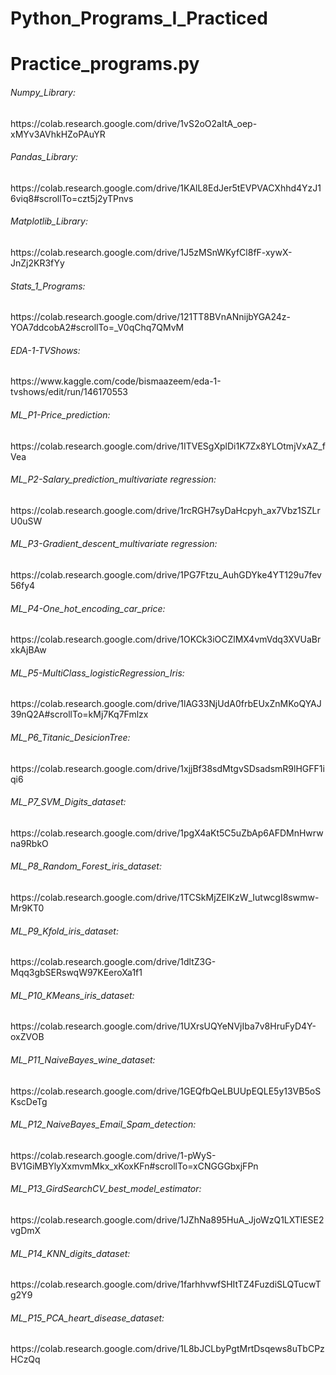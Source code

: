 # Python_Programs_I_Practiced
# Practice_programs.py
<h6 align="left">Numpy_Library:</h6>
https://colab.research.google.com/drive/1vS2oO2aItA_oep-xMYv3AVhkHZoPAuYR
<h6 align="left">Pandas_Library:</h6>
https://colab.research.google.com/drive/1KAlL8EdJer5tEVPVACXhhd4YzJ16viq8#scrollTo=czt5j2yTPnvs
<h6 align="left">Matplotlib_Library:</h6>
https://colab.research.google.com/drive/1J5zMSnWKyfCl8fF-xywX-JnZj2KR3fYy
<h6 align="left">Stats_1_Programs:</h6>
https://colab.research.google.com/drive/121TT8BVnANnijbYGA24z-YOA7ddcobA2#scrollTo=_V0qChq7QMvM
<h6 align="left">EDA-1-TVShows:</h6>
https://www.kaggle.com/code/bismaazeem/eda-1-tvshows/edit/run/146170553
<h6 align="left">ML_P1-Price_prediction:</h6>
https://colab.research.google.com/drive/1ITVESgXplDi1K7Zx8YLOtmjVxAZ_fVea
<h6 align="left">ML_P2-Salary_prediction_multivariate regression:</h6>
https://colab.research.google.com/drive/1rcRGH7syDaHcpyh_ax7Vbz1SZLrU0uSW
<h6 align="left">ML_P3-Gradient_descent_multivariate regression:</h6>
https://colab.research.google.com/drive/1PG7Ftzu_AuhGDYke4YT129u7fev56fy4
<h6 align="left">ML_P4-One_hot_encoding_car_price:</h6>
https://colab.research.google.com/drive/1OKCk3iOCZlMX4vmVdq3XVUaBrxkAjBAw
<h6 align="left">ML_P5-MultiClass_logisticRegression_Iris:</h6>
https://colab.research.google.com/drive/1lAG33NjUdA0frbEUxZnMKoQYAJ39nQ2A#scrollTo=kMj7Kq7Fmlzx
<h6 align="left">ML_P6_Titanic_DesicionTree:</h6>
https://colab.research.google.com/drive/1xjjBf38sdMtgvSDsadsmR9lHGFF1iqi6
<h6 align="left">ML_P7_SVM_Digits_dataset:</h6>
https://colab.research.google.com/drive/1pgX4aKt5C5uZbAp6AFDMnHwrwna9RbkO
<h6 align="left">ML_P8_Random_Forest_iris_dataset:</h6>
https://colab.research.google.com/drive/1TCSkMjZEIKzW_IutwcgI8swmw-Mr9KT0
<h6 align="left">ML_P9_Kfold_iris_dataset:</h6>
https://colab.research.google.com/drive/1dltZ3G-Mqq3gbSERswqW97KEeroXa1f1
<h6 align="left">ML_P10_KMeans_iris_dataset:</h6>
https://colab.research.google.com/drive/1UXrsUQYeNVjIba7v8HruFyD4Y-oxZVOB
<h6 align="left">ML_P11_NaiveBayes_wine_dataset:</h6>
https://colab.research.google.com/drive/1GEQfbQeLBUUpEQLE5y13VB5oSKscDeTg
<h6 align="left">ML_P12_NaiveBayes_Email_Spam_detection:</h6>
https://colab.research.google.com/drive/1-pWyS-BV1GiMBYlyXxmvmMkx_xKoxKFn#scrollTo=xCNGGGbxjFPn
<h6 align="left">ML_P13_GirdSearchCV_best_model_estimator:</h6>
https://colab.research.google.com/drive/1JZhNa895HuA_JjoWzQ1LXTlESE2vgDmX
<h6 align="left">ML_P14_KNN_digits_dataset:</h6>
https://colab.research.google.com/drive/1farhhvwfSHItTZ4FuzdiSLQTucwTg2Y9
<h6 align="left">ML_P15_PCA_heart_disease_dataset:</h6>
https://colab.research.google.com/drive/1L8bJCLbyPgtMrtDsqews8uTbCPzHCzQq

